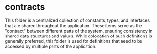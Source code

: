 # contracts
This folder is a centralized collection of constants, types, and interfaces that are shared throughout the application. These items serve as the "contract" between different parts of the system, ensuring consistency in shared data structures and values. While colocation of such definitions is generally preferred, this folder is used for definitions that need to be accessed by multiple parts of the application.
